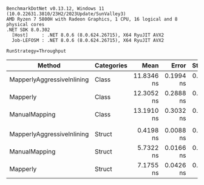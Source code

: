 ```

BenchmarkDotNet v0.13.12, Windows 11 (10.0.22631.3810/23H2/2023Update/SunValley3)
AMD Ryzen 7 5800H with Radeon Graphics, 1 CPU, 16 logical and 8 physical cores
.NET SDK 8.0.302
  [Host]     : .NET 8.0.6 (8.0.624.26715), X64 RyuJIT AVX2
  Job-LEFOSM : .NET 8.0.6 (8.0.624.26715), X64 RyuJIT AVX2

RunStrategy=Throughput  

```
| Method                     | Categories | Mean       | Error     | StdDev    | Allocated |
|--------------------------- |----------- |-----------:|----------:|----------:|----------:|
| MapperlyAggressiveInlining | Class      | 11.8346 ns | 0.1994 ns | 0.1865 ns |     104 B |
| Mapperly                   | Class      | 12.3052 ns | 0.2888 ns | 0.3326 ns |     104 B |
| ManualMapping              | Class      | 13.1910 ns | 0.3032 ns | 0.2836 ns |     104 B |
|                            |            |            |           |           |           |
| MapperlyAggressiveInlining | Struct     |  0.4198 ns | 0.0088 ns | 0.0082 ns |         - |
| ManualMapping              | Struct     |  5.7322 ns | 0.0166 ns | 0.0156 ns |         - |
| Mapperly                   | Struct     |  7.1755 ns | 0.0426 ns | 0.0398 ns |         - |
